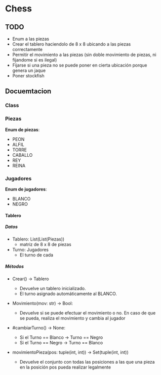 # Chess

## TODO
+ Enum a las piezas
+ Crear el tablero haciendolo de 8 x 8 ubicando a las piezas correctamente
+ Permitir el movimiento a las piezas (sin doble movimiento de piezas, ni fijandome si es ilegal)
+ Fijarse si una pieza no se puede poner en cierta ubicación porque genera un jaque
+ Poner stockfish

## Docuemtacion

### Class

### Piezas

**Enum de piezas**:
+ PEON
+ ALFIL
+ TORRE
+ CABALLO
+ REY
+ REINA

### Jugadores

**Enum de jugadores**:
+ BLANCO
+ NEGRO

#### Tablero

##### Datos

+ Tablero: List(List(Piezas))
    + matriz de 8 x 8 de piezas
+ Turno: Jugadores
    + El turno de cada 

##### Métodos

+ Crear() -> Tablero
    + Devuelve un tablero inicializado.
    + El turno asignado automáticamente al BLANCO.

+ Movimiento(mov: str) -> Bool:
    + Devuelve si se puede efectuar el movimiento o no. 
    En caso de que se pueda, realiza el movimiento y cambia al jugador

+ #cambiarTurno() -> None:
    + Si el Turno == Blanco -> Turno == Negro
    + Si el Turno == Negro -> Turno == Blanco

+ movimientoPieza(pos: tuple(int, int)) -> Set(tuple(int, int))
    + Devuelve el conjunto con todas las posiciones a las que una pieza en la posición pos pueda realizar legalmente

